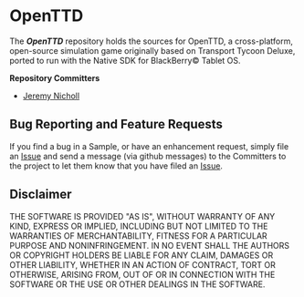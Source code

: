 # OpenTTD

The _**OpenTTD**_ repository holds the sources for OpenTTD, a cross-platform, open-source simulation game originally based on Transport Tycoon Deluxe, ported to run with the Native SDK for BlackBerry&copy; Tablet OS.


**Repository Committers** 

* [Jeremy Nicholl](https://github.com/jnicholl)


## Bug Reporting and Feature Requests

If you find a bug in a Sample, or have an enhancement request, simply file an [Issue](https://github.com/blackberry/OpenTTD/issues) and send a message (via github messages) to the Committers to the project to let them know that you have filed an [Issue](https://github.com/blackberry/OpenTTD/issues).

## Disclaimer

THE SOFTWARE IS PROVIDED "AS IS", WITHOUT WARRANTY OF ANY KIND, EXPRESS OR IMPLIED, INCLUDING BUT NOT LIMITED TO THE WARRANTIES OF MERCHANTABILITY, FITNESS FOR A PARTICULAR PURPOSE AND NONINFRINGEMENT. IN NO EVENT SHALL THE AUTHORS OR COPYRIGHT HOLDERS BE LIABLE FOR ANY CLAIM, DAMAGES OR OTHER LIABILITY, WHETHER IN AN ACTION OF CONTRACT, TORT OR OTHERWISE, ARISING FROM, OUT OF OR IN CONNECTION WITH THE SOFTWARE OR THE USE OR OTHER DEALINGS IN THE SOFTWARE.

